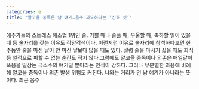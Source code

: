 ```yaml
---
categories: e
title: "알코올 중독은 남 얘기…음주 과도하다는 ‘신호 셋’"
---
```

애주가들의 스트레스 해소법 1위인 술. 기쁠 때나 슬플 때, 우울할 때, 축하할 일이 있을 때 등 술자리를 갖는 이유도 각양각색이다. 이런저런 이유로 술자리에 참석하다보면 한 주동안 술을 마신 날이 안 마신 날보다 많을 때도 있다. 설령 술을 마시기 싫을 때도 회식 등 일적으로 피할 수 없는 순간도 적지 않다.그럼에도 알코올 중독이나 의존은 매일같이 폭음을 일삼는 극소수의 얘기일 뿐이라는 인식이 강하다. 그러나 무분별한 과음에 비례해 알코올 중독이나 의존 발생 위험도 커진다. 나와는 거리가 먼 남 얘기가 아니라는 뜻이다. 최근 음주